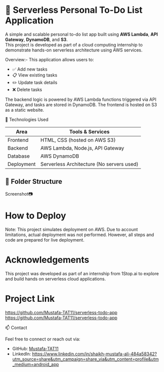 # 📝 Serverless Personal To-Do List Application

A simple and scalable personal to-do list app built using **AWS Lambda**, **API Gateway**, **DynamoDB**, and **S3**.  
This project is developed as part of a cloud computing internship to demonstrate hands-on serverless architecture using AWS services.

Overview:-
This application allows users to:
- ✅ Add new tasks
- 📋 View existing tasks
- ✏️ Update task details
- ❌ Delete tasks

The backend logic is powered by AWS Lambda functions triggered via API Gateway, and tasks are stored in DynamoDB. The frontend is hosted on S3 as a static website.

🔧 Technologies Used

| Area      | Tools & Services                        |
|-----------|------------------------------------------|
| Frontend  | HTML, CSS (hosted on AWS S3)             |
| Backend   | AWS Lambda, Node.js, API Gateway         |
| Database  | AWS DynamoDB                             |
| Deployment | Serverless Architecture (No servers used) |

📁 Folder Structure
---

Screenshot📷



# How to Deploy

Note: This project simulates deployment on AWS. Due to account limitations, actual deployment was not performed. However, all steps and code are prepared for live deployment.


# Acknowledgements

This project was developed as part of an internship from 1Stop.ai to explore and build hands on serverless cloud applications.


 # Project Link
 https://github.com/Mustafa-TAT11/serverless-todo-app
 https://github.com/Mustafa-TAT11/serverless-todo-app


📫 Contact

Feel free to connect or reach out via:
- GitHub: [Mustafa-TAT11](https://github.com/Mustafa-TAT11)
- LinkedIn: 
https://www.linkedin.com/in/shaikh-mustafa-ali-484a58342?utm_source=share&utm_campaign=share_via&utm_content=profile&utm_medium=android_app
